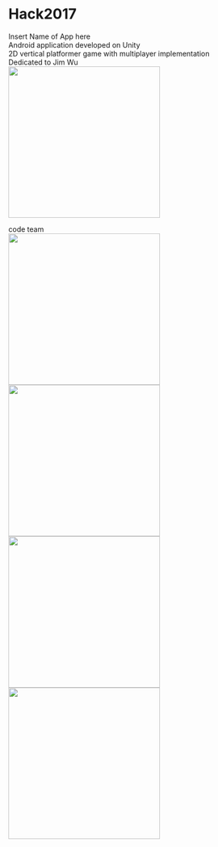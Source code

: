 # Hack2017

Insert Name of App here  
Android application developed on Unity  
2D vertical platformer game with multiplayer implementation   
Dedicated to Jim Wu  
<img src="https://cloud.githubusercontent.com/assets/25045046/22399499/c700dac6-e55a-11e6-9923-702aff0b016e.png" width="300">  
  
code team  
<img src="https://cloud.githubusercontent.com/assets/25045046/22399492/be09f5b0-e55a-11e6-952f-00061fbcf4f1.png" width="300">
<img src="https://cloud.githubusercontent.com/assets/25045046/22399494/bfbc0e2a-e55a-11e6-8d52-17eb65bf87ad.png" width="300">
<img src="https://cloud.githubusercontent.com/assets/25045046/22399495/c2ae732a-e55a-11e6-9118-264a55f111c9.png" width="300">
<img src="https://cloud.githubusercontent.com/assets/25045046/22399498/c4984f58-e55a-11e6-8fed-c5d322cae673.png" width="300">
